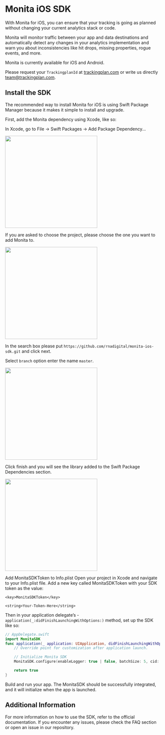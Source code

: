 # Monita iOS SDK

With Monita for iOS, you can ensure that your tracking is going as planned without changing your current analytics stack or code.

Monita will monitor traffic between your app and data destinations and automatically detect any changes in your analytics implementation and warn you about inconsistencies like hit drops, missing properties, rogue events, and more.


Monita is currently available for iOS and Android.

Please request your ```TrackingplanId``` at <a href='https://www.trackingplan.com'>trackingplan.com</a> or write us directly team@trackingplan.com.


## Install the SDK

The recommended way to install Monita for iOS is using Swift Package Manager because it makes it simple to install and upgrade.

First, add the Monita dependency using Xcode, like so:

In Xcode, go to File -> Swift Packages -> Add Package Dependency...

<img src="https://user-images.githubusercontent.com/47759/125598926-ab3b6af9-cf09-4fac-97f8-b3242c9acf21.png" width="300" />

If you are asked to choose the project, please choose the one you want to add Monita to.

<img src="https://user-images.githubusercontent.com/47759/125629839-f7090646-503e-4cf8-b669-5bfe0f442937.png" width="300" />

In the search box please put ```https://github.com/rnadigital/monita-ios-sdk.git``` and click next.

Select `branch` option enter the name `master`.

<img src="https://i.ibb.co/TvpmLGK/git-url.png" width="300" />

Click finish and you will see the library added to the Swift Package Dependencies section.

<img src="https://i.ibb.co/th9Rx3V/git-add.png" width="300" />


Add MonitaSDKToken to Info.plist
Open your project in Xcode and navigate to your Info.plist file.
Add a new key called MonitaSDKToken with your SDK token as the value:

  `<key>MonitaSDKToken</key>`
  
  `<string>Your-Token-Here</string>`
  
  
Then in your application delegate’s -  `application(_:didFinishLaunchingWithOptions:)` method, set up the SDK like so:

```swift
// AppDelegate.swift
import MonitaSDK
func application(_ application: UIApplication, didFinishLaunchingWithOptions launchOptions: [UIApplication.LaunchOptionsKey: Any]?) -> Bool {
    // Override point for customization after application launch.

    // Initialize Monita SDK
    MonitaSDK.configure(enableLogger: true | false, batchSize: 5, cid: "cid value", appVersion: appVersion)

    return true
}
```


Build and run your app.
The MonitaSDK should be successfully integrated, and it will initialize when the app is launched.


## Additional Information
For more information on how to use the SDK, refer to the official documentation.
If you encounter any issues, please check the FAQ section or open an issue in our repository.
